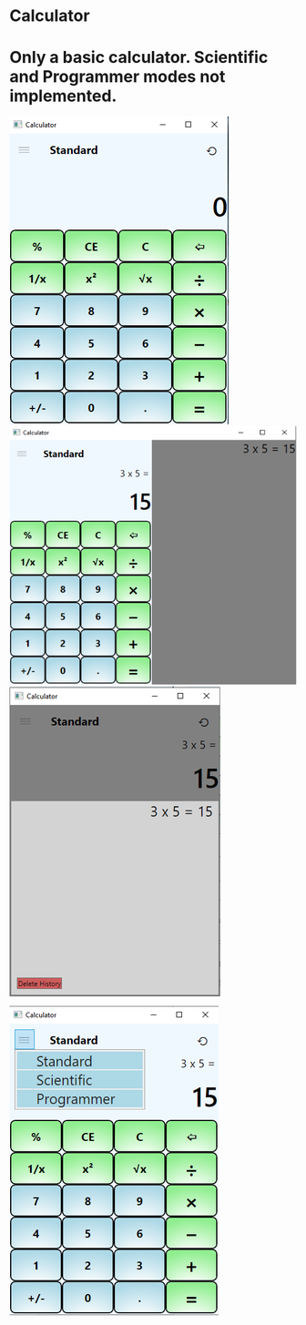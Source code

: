 # Calculator
# Only a basic calculator. Scientific and Programmer modes not implemented.

![](Images/calc1.png)
![](Images/calc2.png)
![](Images/calc3.png)

![](Images/calc4.png)
